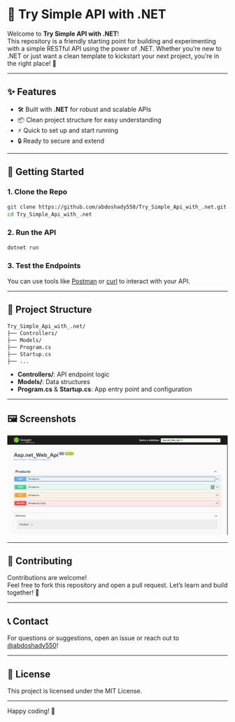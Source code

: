# 🚀 Try Simple API with .NET



Welcome to **Try Simple API with .NET**!  
This repository is a friendly starting point for building and experimenting with a simple RESTful API using the power of .NET. Whether you’re new to .NET or just want a clean template to kickstart your next project, you’re in the right place! 🌟

---

## ✨ Features

- 🛠️ Built with **.NET** for robust and scalable APIs
- 📦 Clean project structure for easy understanding
- ⚡ Quick to set up and start running
- 🔒 Ready to secure and extend

---

## 🚧 Getting Started

### 1. Clone the Repo

```bash
git clone https://github.com/abdoshady550/Try_Simple_Api_with_.net.git
cd Try_Simple_Api_with_.net
```

### 2. Run the API

```bash
dotnet run
```

### 3. Test the Endpoints

You can use tools like [Postman](https://www.postman.com/) or [curl](https://curl.se/) to interact with your API.

---

## 📂 Project Structure

```
Try_Simple_Api_with_.net/
├── Controllers/
├── Models/
├── Program.cs
├── Startup.cs
├── ...
```

- **Controllers/**: API endpoint logic
- **Models/**: Data structures
- **Program.cs** & **Startup.cs**: App entry point and configuration

---

## 🖼️ Screenshots

![Sample .NET API Screenshot](https://github.com/abdoshady550/Try_Simple_Api_with_.net/blob/main/Screenshot%202025-06-26%20173519.png?raw=true)

---

## 🤝 Contributing

Contributions are welcome!  
Feel free to fork this repository and open a pull request. Let’s learn and build together! 🚀

---

## 📞 Contact

For questions or suggestions, open an issue or reach out to [@abdoshady550](https://github.com/abdoshady550)!

---

## 📜 License

This project is licensed under the MIT License.

---

Happy coding! 🌈
